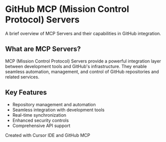 # GitHub MCP (Mission Control Protocol) Servers

A brief overview of MCP Servers and their capabilities in GitHub integration.

## What are MCP Servers?

MCP (Mission Control Protocol) Servers provide a powerful integration layer between development tools and GitHub's infrastructure. They enable seamless automation, management, and control of GitHub repositories and related services.

## Key Features

- Repository management and automation
- Seamless integration with development tools
- Real-time synchronization
- Enhanced security controls
- Comprehensive API support

Created with Cursor IDE and GitHub MCP
